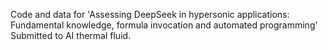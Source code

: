 Code and data for 'Assessing DeepSeek in hypersonic applications: Fundamental knowledge, formula invocation and automated programming'
Submitted to AI thermal fluid.
